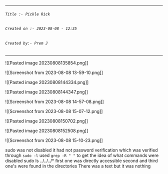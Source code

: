 
***
###### `Title :- Pickle Rick`
###### `Created on :- 2023-08-08 - 12:35`
###### `Created by:- Prem J`
***

![[Pasted image 20230808135854.png]]

![[Screenshot from 2023-08-08 13-59-10.png]]

![[Pasted image 20230808144334.png]]

![[Pasted image 20230808144347.png]]

![[Screenshot from 2023-08-08 14-57-08.png]]

![[Screenshot from 2023-08-08 15-07-12.png]]

![[Pasted image 20230808150702.png]]

![[Pasted image 20230808152508.png]]

![[Screenshot from 2023-08-08 15-10-23.png]]

sudo was not disabled
it had not password verification which was verified through `sudo -l`
used `grep -R " "`  to get the idea of what commands were disabled
sudo ls ../../../*
first one was directly accessible
second and third one's were found in the directories
There was a text but it was nothing